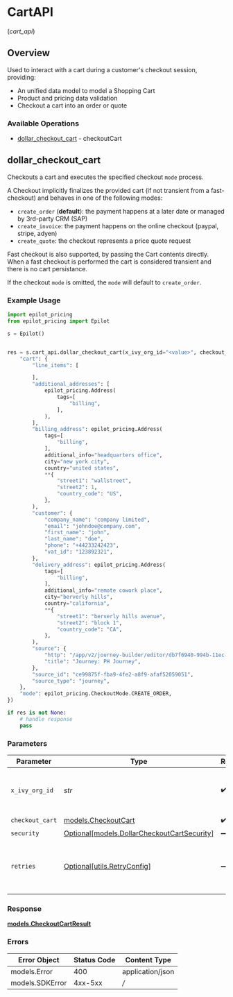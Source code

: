 # CartAPI
(*cart_api*)

## Overview

Used to interact with a cart during a customer's checkout session, providing:
 - An unified data model to model a Shopping Cart
 - Product and pricing data validation
 - Checkout a cart into an order or quote


### Available Operations

* [dollar_checkout_cart](#dollar_checkout_cart) - checkoutCart

## dollar_checkout_cart

Checkouts a cart and executes the specified checkout `mode` process.

A Checkout implicitly finalizes the provided cart (if not transient from a fast-checkout) and behaves in one of the following modes:
- `create_order` (**default**): the payment happens at a later date or managed by 3rd-party CRM (SAP)
- `create_invoice`: the payment happens on the online checkout (paypal, stripe, adyen)
- `create_quote`: the checkout represents a price quote request

Fast checkout is also supported, by passing the Cart contents directly.
When a fast checkout is performed the cart is considered transient and there is no cart persistance.

If the checkout `mode` is omitted, the `mode` will default to `create_order`.


### Example Usage

```python
import epilot_pricing
from epilot_pricing import Epilot

s = Epilot()


res = s.cart_api.dollar_checkout_cart(x_ivy_org_id="<value>", checkout_cart={
    "cart": {
        "line_items": [

        ],
        "additional_addresses": [
            epilot_pricing.Address(
                tags=[
                    "billing",
                ],
            ),
        ],
        "billing_address": epilot_pricing.Address(
            tags=[
                "billing",
            ],
            additional_info="headquarters office",
            city="new york city",
            country="united states",
            **{
                "street1": "wallstreet",
                "street2": 1,
                "country_code": "US",
            },
        ),
        "customer": {
            "company_name": "company limited",
            "email": "johndoe@company.com",
            "first_name": "john",
            "last_name": "doe",
            "phone": "+44233242423",
            "vat_id": "123892321",
        },
        "delivery_address": epilot_pricing.Address(
            tags=[
                "billing",
            ],
            additional_info="remote cowork place",
            city="berverly hills",
            country="california",
            **{
                "street1": "berverly hills avenue",
                "street2": "block 1",
                "country_code": "CA",
            },
        ),
        "source": {
            "http": "/app/v2/journey-builder/editor/db7f6940-994b-11ec-a46d-9f1824ff2939",
            "title": "Journey: PH Journey",
        },
        "source_id": "ce99875f-fba9-4fe2-a8f9-afaf52059051",
        "source_type": "journey",
    },
    "mode": epilot_pricing.CheckoutMode.CREATE_ORDER,
})

if res is not None:
    # handle response
    pass

```

### Parameters

| Parameter                                                                                 | Type                                                                                      | Required                                                                                  | Description                                                                               |
| ----------------------------------------------------------------------------------------- | ----------------------------------------------------------------------------------------- | ----------------------------------------------------------------------------------------- | ----------------------------------------------------------------------------------------- |
| `x_ivy_org_id`                                                                            | *str*                                                                                     | :heavy_check_mark:                                                                        | The target Organization Id represented by the caller                                      |
| `checkout_cart`                                                                           | [models.CheckoutCart](../../models/checkoutcart.md)                                       | :heavy_check_mark:                                                                        | N/A                                                                                       |
| `security`                                                                                | [Optional[models.DollarCheckoutCartSecurity]](../../models/dollarcheckoutcartsecurity.md) | :heavy_minus_sign:                                                                        | N/A                                                                                       |
| `retries`                                                                                 | [Optional[utils.RetryConfig]](../../models/utils/retryconfig.md)                          | :heavy_minus_sign:                                                                        | Configuration to override the default retry behavior of the client.                       |


### Response

**[models.CheckoutCartResult](../../models/checkoutcartresult.md)**
### Errors

| Error Object     | Status Code      | Content Type     |
| ---------------- | ---------------- | ---------------- |
| models.Error     | 400              | application/json |
| models.SDKError  | 4xx-5xx          | */*              |
